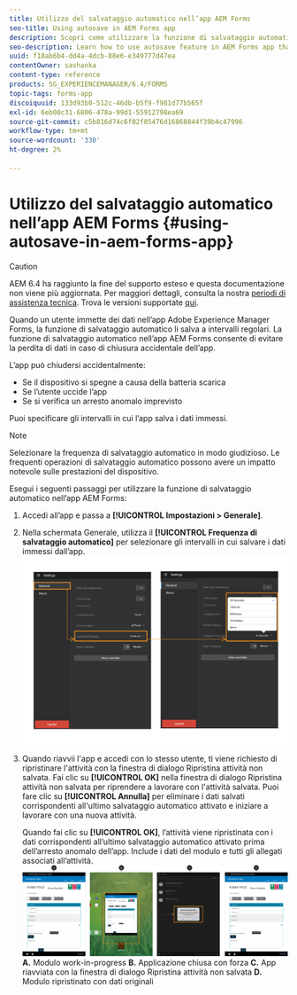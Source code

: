 ```yaml
---
title: Utilizzo del salvataggio automatico nell’app AEM Forms
seo-title: Using autosave in AEM Forms app
description: Scopri come utilizzare la funzione di salvataggio automatico nell’app AEM Forms per evitare la perdita di dati.
seo-description: Learn how to use autosave feature in AEM Forms app that lets you avoid data loss.
uuid: f18ab6b4-dd4a-4dcb-88e6-e349777d47ea
contentOwner: sashanka
content-type: reference
products: SG_EXPERIENCEMANAGER/6.4/FORMS
topic-tags: forms-app
discoiquuid: 133d93b0-512c-46db-b5f9-f981d77b565f
exl-id: 6eb00c31-6806-478a-99d1-55912798ea69
source-git-commit: c5b816d74c6f02f85476d16868844f39b4c47996
workflow-type: tm+mt
source-wordcount: '330'
ht-degree: 2%

---
```


# Utilizzo del salvataggio automatico nell’app AEM Forms {#using-autosave-in-aem-forms-app}

>[!CAUTION]
>
>AEM 6.4 ha raggiunto la fine del supporto esteso e questa documentazione non viene più aggiornata. Per maggiori dettagli, consulta la nostra [periodi di assistenza tecnica](https://helpx.adobe.com/it/support/programs/eol-matrix.html). Trova le versioni supportate [qui](https://experienceleague.adobe.com/docs/).

Quando un utente immette dei dati nell’app Adobe Experience Manager Forms, la funzione di salvataggio automatico li salva a intervalli regolari. La funzione di salvataggio automatico nell’app AEM Forms consente di evitare la perdita di dati in caso di chiusura accidentale dell’app.

L’app può chiudersi accidentalmente:

* Se il dispositivo si spegne a causa della batteria scarica
* Se l’utente uccide l’app
* Se si verifica un arresto anomalo imprevisto

Puoi specificare gli intervalli in cui l’app salva i dati immessi.

>[!NOTE]
>
>Selezionare la frequenza di salvataggio automatico in modo giudizioso. Le frequenti operazioni di salvataggio automatico possono avere un impatto notevole sulle prestazioni del dispositivo.

Esegui i seguenti passaggi per utilizzare la funzione di salvataggio automatico nell’app AEM Forms:

1. Accedi all’app e passa a **[!UICONTROL Impostazioni > Generale]**.
1. Nella schermata Generale, utilizza il **[!UICONTROL Frequenza di salvataggio automatico]** per selezionare gli intervalli in cui salvare i dati immessi dall’app.
   [ ![Impostazione della frequenza di salvataggio automatico](assets/using-autosave-freq-07.png)](assets/using-autosave-freq-07-1.png)

1. Quando riavvii l&#39;app e accedi con lo stesso utente, ti viene richiesto di ripristinare l&#39;attività con la finestra di dialogo Ripristina attività non salvata. Fai clic su **[!UICONTROL OK]** nella finestra di dialogo Ripristina attività non salvata per riprendere a lavorare con l&#39;attività salvata. Puoi fare clic su **[!UICONTROL Annulla]** per eliminare i dati salvati corrispondenti all&#39;ultimo salvataggio automatico attivato e iniziare a lavorare con una nuova attività.

   Quando fai clic su **[!UICONTROL OK]**, l’attività viene ripristinata con i dati corrispondenti all’ultimo salvataggio automatico attivato prima dell’arresto anomalo dell’app. Include i dati del modulo e tutti gli allegati associati all’attività.
   [ ![Recupero di un&#39;attività&#x200B;](assets/autosave-flow.png)](assets/using-autosave-freq-06.png)**A.** Modulo work-in-progress **B.** Applicazione chiusa con forza **C.** App riavviata con la finestra di dialogo Ripristina attività non salvata **D.** Modulo ripristinato con dati originali

